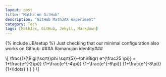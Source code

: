 ```yaml
---
layout: post
title: "Maths on GitHub"
description: "GitHub MathJAX experiment"
category: Tech
tags: [MathJax, GitHub, Jekyll, Markdown]
---
```

{% include JB/setup %}
Just checking that our minimal configuration also works on Github:
###A Ramanujan identity###
<div>
  \[
    \frac{1}{\Bigl(\sqrt{\phi \sqrt{5}}-\phi\Bigr) e^{\frac25 \pi}} =
1+\frac{e^{-2\pi}} {1+\frac{e^{-4\pi}} {1+\frac{e^{-6\pi}}
{1+\frac{e^{-8\pi}} {1+\ldots} } } }  
  \]
</div>
